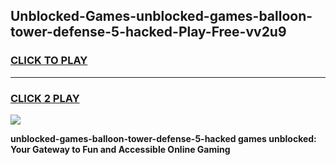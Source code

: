 
## Unblocked-Games-unblocked-games-balloon-tower-defense-5-hacked-Play-Free-vv2u9
<h3>
<a href="https://premium76.site?title=unblocked-games-balloon-tower-defense-5-hacked&ref=09A">CLICK TO PLAY</a></h3>
<hr>

<h3>
<a href="https://premium76.site?title=unblocked-games-balloon-tower-defense-5-hacked&ref=09A">CLICK 2 PLAY</a>
  
</h3>

<a href="https://premium76.site?title=unblocked-games-balloon-tower-defense-5-hacked&ref=09A"><img src="https://clearcache.store/games.png"></a>


**unblocked-games-balloon-tower-defense-5-hacked games unblocked: Your Gateway to Fun and Accessible Online Gaming**
